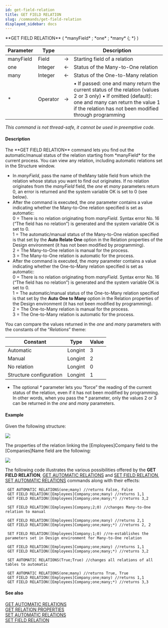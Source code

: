 ```yaml
---
id: get-field-relation
title: GET FIELD RELATION
slug: /commands/get-field-relation
displayed_sidebar: docs
---
```


<!--REF #_command_.GET FIELD RELATION.Syntax-->**GET FIELD RELATION** ( *manyField* ; *one* ; *many* {; *} )<!-- END REF-->
<!--REF #_command_.GET FIELD RELATION.Params-->
| Parameter | Type |  | Description |
| --- | --- | --- | --- |
| manyField | Field | &#8594;  | Starting field of a relation |
| one | Integer | &#8592; | Status of the Many-to-One relation |
| many | Integer | &#8592; | Status of the One-to-Many relation |
| * | Operator | &#8594;  | • If passed: one and many return the current status of the relation (values 2 or 3 only) • If omitted (default): one and many can return the value 1 if the relation has not been modified through programming |

<!-- END REF-->

*This command is not thread-safe, it cannot be used in preemptive code.*


#### Description 

<!--REF #_command_.GET FIELD RELATION.Summary-->The **GET FIELD RELATION** command lets you find out the automatic/manual status of the relation starting from *manyField* for the current process.<!-- END REF--> You can view any relation, including automatic relations set in the Structure window.

* In *manyField*, pass the name of theMany table field from which the relation whose status you want to find out originates. If no relation originates from the *manyField* field, the *one* et *many* parameters return 0, an error is returned and the system variable OK is set to 0 (see below).
* After the command is executed, the *one* parameter contains a value indicating whether the Many-to-One relation specified is set as automatic:  
0 = There is no relation originating from *manyField*. Syntax error No. 16 (“The field has no relation”) is generated and the system variable OK is set to 0\.  
1 = The automatic/manual status of the Many-to-One relation specified is that set by the **Auto Relate One** option in the Relation properties of the Design environment (it has not been modified by programming).  
2 = The Many-to-One relation is manual for the process.  
3 = The Many-to-One relation is automatic for the process.
* After the command is executed, the *many* parameter contains a value indicating whether the One-to-Many relation specified is set as automatic:  
0 = There is no relation originating from *manyField*. Syntax error No. 16 (“The field has no relation”) is generated and the system variable OK is set to 0\.  
1 = The automatic/manual status of the One-to-Many relation specified is that set by the **Auto One to Many** option in the Relation properties of the Design environment (it has not been modified by programming).  
2 = The One-to-Many relation is manual for the process.  
3 = The One-to-Many relation is automatic for the process.

You can compare the values returned in the *one* and *many* parameters with the constants of the “*Relations*” theme: 

| Constant                | Type    | Value |
| ----------------------- | ------- | ----- |
| Automatic               | Longint | 3     |
| Manual                  | Longint | 2     |
| No relation             | Longint | 0     |
| Structure configuration | Longint | 1     |

* The optional *\** parameter lets you “force” the reading of the current status of the relation, even if it has not been modified by programming. In other words, when you pass the \* parameter, only the values 2 or 3 can be returned in the *one* and *many* parameters.

#### Example 

Given the following structure:

![](../assets/en/commands/pict31607.en.png)

The properties of the relation linking the \[Employees\]Company field to the \[Companies\]Name field are the following:

![](../assets/en/commands/pict31608.en.png)

The following code illustrates the various possibilities offered by the **GET FIELD RELATION**, [GET AUTOMATIC RELATIONS](get-automatic-relations.md) and [SET FIELD RELATION](set-field-relation.md), [SET AUTOMATIC RELATIONS](set-automatic-relations.md) commands along with their effects:

```4d
 GET AUTOMATIC RELATIONS(one;many) //returns False, False
 GET FIELD RELATION([Employees]Company;one;many) //returns 1,1
 GET FIELD RELATION([Employees]Company;one;many;*) //returns 3,2
 
 SET FIELD RELATION([Employees]Company;2;0) //changes Many-to-One relation to manual
 
 GET FIELD RELATION([Employees]Company;one;many) //returns 2,1
 GET FIELD RELATION([Employees]Company;one;many;*) //returns 2, 2
 
 SET FIELD RELATION([Employees]Company;1;0) //re-establishes the parameters set in Design environment for Many-to-One relation
 
 GET FIELD RELATION([Employees]Company;one;many) //returns 1,1
 GET FIELD RELATION([Employees]Company;one;many;*) //returns 3,2
 
 SET AUTOMATIC RELATIONS(True;True) //changes all relations of all tables to automatic
 
 GET AUTOMATIC RELATIONS(one;many) //returns True, True
 GET FIELD RELATION([Employees]Company;one;many) //returns 1,1
 GET FIELD RELATION([Employees]Company;one;many;*) //returns 3,3
```

#### See also 

[GET AUTOMATIC RELATIONS](get-automatic-relations.md)  
[GET RELATION PROPERTIES](get-relation-properties.md)  
[SET AUTOMATIC RELATIONS](set-automatic-relations.md)  
[SET FIELD RELATION](set-field-relation.md)  